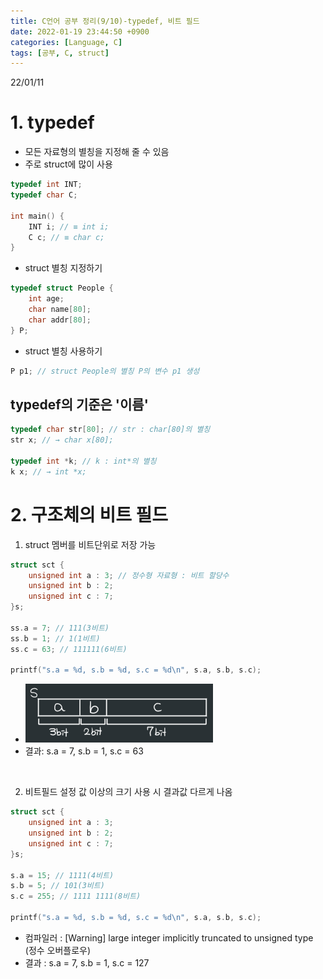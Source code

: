 ```yaml
---
title: C언어 공부 정리(9/10)-typedef, 비트 필드
date: 2022-01-19 23:44:50 +0900
categories: [Language, C]
tags: [공부, C, struct]
---
```


22/01/11
# 1. typedef
- 모든 자료형의 별칭을 지정해 줄 수 있음
- 주로 struct에 많이 사용

```c
typedef int INT;
typedef char C;

int main() {
    INT i; // ≡ int i;
    C c; // ≡ char c;
}
```

- struct 별칭 지정하기

```c
typedef struct People {
    int age;
    char name[80];
    char addr[80];
} P;
```

- struct 별칭 사용하기

```c
P p1; // struct People의 별칭 P의 변수 p1 생성
```

## typedef의 기준은 '이름'

```c
typedef char str[80]; // str : char[80]의 별칭
str x; // → char x[80];

typedef int *k; // k : int*의 별칭
k x; // → int *x;
```

# 2. 구조체의 비트 필드
1. struct 멤버를 비트단위로 저장 가능

```c
struct sct {
    unsigned int a : 3; // 정수형 자료형 : 비트 할당수
    unsigned int b : 2;
    unsigned int c : 7;
}s;

ss.a = 7; // 111(3비트)
ss.b = 1; // 1(1비트)
ss.c = 63; // 111111(6비트)

printf("s.a = %d, s.b = %d, s.c = %d\n", s.a, s.b, s.c);
```

- ![bit_field](../../../assets/imgs/C_09_bitField.png)
- 결과: s.a = 7, s.b = 1, s.c = 63
<br>

2. 비트필드 설정 값 이상의 크기 사용 시 결과값 다르게 나옴

```c
struct sct {
    unsigned int a : 3;
    unsigned int b : 2;
    unsigned int c : 7;
}s;

s.a = 15; // 1111(4비트)
s.b = 5; // 101(3비트)
s.c = 255; // 1111 1111(8비트)

printf("s.a = %d, s.b = %d, s.c = %d\n", s.a, s.b, s.c);
```

  - 컴파일러 : \[Warning] large integer implicitly truncated to unsigned type (정수 오버플로우)
  - 결과 : s.a = 7, s.b = 1, s.c = 127